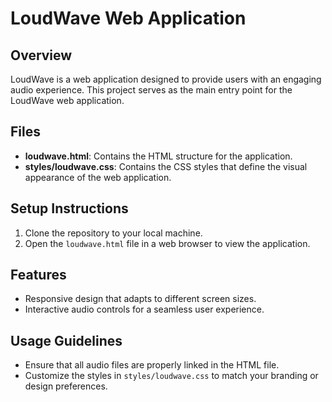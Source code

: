 # LoudWave Web Application

## Overview
LoudWave is a web application designed to provide users with an engaging audio experience. This project serves as the main entry point for the LoudWave web application.

## Files
- **loudwave.html**: Contains the HTML structure for the application.
- **styles/loudwave.css**: Contains the CSS styles that define the visual appearance of the web application.

## Setup Instructions
1. Clone the repository to your local machine.
2. Open the `loudwave.html` file in a web browser to view the application.

## Features
- Responsive design that adapts to different screen sizes.
- Interactive audio controls for a seamless user experience.

## Usage Guidelines
- Ensure that all audio files are properly linked in the HTML file.
- Customize the styles in `styles/loudwave.css` to match your branding or design preferences.